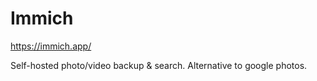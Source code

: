 # Immich

https://immich.app/

Self-hosted photo/video backup & search. Alternative to google photos.
